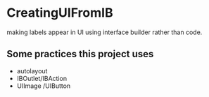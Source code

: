 # CreatingUIFromIB
making labels appear in UI using interface builder rather than code.

## Some practices this project uses
- autolayout
- IBOutlet/IBAction
- UIImage /UIButton
